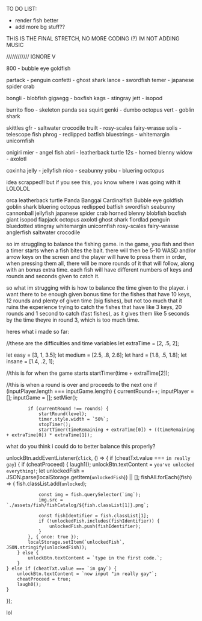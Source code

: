 TO DO LIST:

- render fish better
- add more bg stuff??

THIS IS THE FINAL STRETCH, NO MORE CODING (?)
IM NOT ADDING MUSIC

//////////// IGNORE V

800 - bubble eye goldfish

partack - penguin
confetti - ghost shark
lance - swordfish
temer - japanese spider crab

bongli - blobfish
gigaegg - boxfish
kags - stingray
jett - isopod

burrito
floo - skeleton panda sea squirt
genki - dumbo octopus
vert - goblin shark

skittles
gfr - saltwater crocodile
truilt - rosy-scales fairy-wrasse
solis - telescope fish
phrog - redlipped batfish
bluestrings - whitemargin unicornfish

onigiri
mier - angel fish
abri - leatherback turtle
12s - horned blenny
widow - axolotl

coxinha
jelly - jellyfish
nico - seabunny
yobu - bluering octopus

idea scrapped!! but if you see this, you know where i was going with it LOLOLOL

orca
leatherback turtle
Panda Banggai Cardinalfish
Bubble eye goldfish
goblin shark
bluering octopus
redlipped batfish
swordfish
seabunny
cannonball jellyfish
japanese spider crab
horned blenny
blobfish
boxfish
giant isopod
flapjack octopus
axolotl
ghost shark
fiordlad penguin
bluedotted stingray
whitemargin unicornfish
rosy-scales fairy-wrasse
anglerfish
saltwater crocodile

so im struggling to balance the fishing game. in the game, you fish and then a timer starts when a fish bites the bait.
there will then be 5-10 WASD and/or arrow keys on the screen and the player will have to press them in order, when pressing them all, there will be more rounds of it that will follow, along with an bonus extra time. each fish will have different numbers of keys and rounds and seconds given to catch it.

so what im strugging with is how to balance the time given to the player. i want there to be enough given bonus time for the fishes that have 10 keys, 12 rounds and plenty of given time (big fishes), but not too much that it ruins the experience trying to catch the fishes that have like 3 keys, 20 rounds and 1 second to catch (fast fishes), as it gives them like 5 seconds by the time theyre in round 3, which is too much time.

heres what i made so far:

//these are the difficulties and time variables
let extraTime = [2, .5, 2];

let easy = [3, 1, 3.5];
let medium = [2.5, .8, 2.6];
let hard = [1.8, .5, 1.8];
let insane = [1.4, .2, 1];

//this is for when the game starts
startTimer(time + extraTime[2]);

//this is when a round is over and proceeds to the next one
if (inputPlayer.length === inputGame.length) {
currentRound++;
inputPlayer = [];
inputGame = [];
setMier();

            if (currentRound !== rounds) {
                startRound(level);
                timer.style.width = `50%`;
                stopTimer();
                startTimer(timeRemaining + extraTime[0]) + ((timeRemaining + extraTime[0]) * extraTime[1]);

what do you think i could do to better balance this properly?

unlockBtn.addEventListener(`click`, () => {
if (cheatTxt.value === `im really gay`) {
if (cheatProceed) {
laugh1();
unlockBtn.textContent = `you've unlocked everything!`;
let unlockedFish = JSON.parse(localStorage.getItem(`unlockedFish`)) || [];
fishAll.forEach((fish) => {
fish.classList.add(`unlocked`);

                const img = fish.querySelector(`img`);
                img.src = `./assets/fish/fishCatalog/${fish.classList[1]}.png`;

                const fishIdentifier = fish.classList[1];
                if (!unlockedFish.includes(fishIdentifier)) {
                    unlockedFish.push(fishIdentifier);
                }
            }, { once: true });
            localStorage.setItem(`unlockedFish`, JSON.stringify(unlockedFish));
        } else {
            unlockBtn.textContent = `type in the first code.`;
        }
    } else if (cheatTxt.value === `im gay`) {
        unlockBtn.textContent = `now input "im really gay"`;
        cheatProceed = true;
        laugh0();
    }

});

lol
